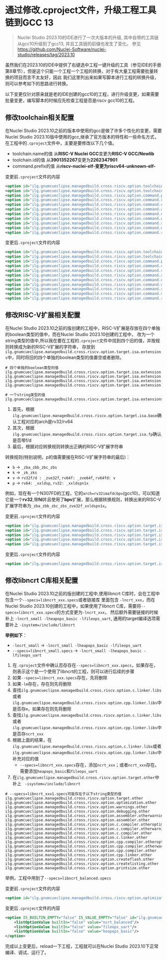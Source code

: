 # 通过修改.cproject文件，升级工程工具链到GCC 13

> Nuclei Studio 2023.10的IDE进行了一次大版本的升级, 其中自带的工具链从gcc10升级到了gcc13, 并且工具链的前缀也发生了变化。
> 参见 https://github.com/Nuclei-Software/nuclei-studio/releases/tag/2023.10

虽然我们在2023.10的IDE中提供了右键选中工程一键升级的工具（参见IDE的手册第8章节），但是这个只能一个工程一个工程的转换，对于有大量工程需要批量转换的项目而言不太友好，因此
我们这里列出来如果写脚本进行工程的转换升级，则可以参考如下的思路进行转换。

以下变更仅针对原来就是老的IDE创建的gcc10的工程，进行升级变更，如果需要批量变更，编写脚本的时候应先检查工程是否是riscv gcc10的工程。

## 修改toolchain相关配置

在Nuclei Studio 2023.10之前的版本中使用的gcc是做了许多个性化的变更，需要Nuclei Studio 2023.10版中使用的gcc,继承了官方版本的特性和一些命名方式，在工程中的`.cproject`文件中，主要是要修改以下几个值。

* toolchain.name的值 从**RISC-V Nuclei GCC**变更为**RISC-V GCC/Newlib**
* toolchain.id的值 从**3901352267**变更为**2262347901**
* command.prefix的值 从**riscv-nuclei-elf-**变更为**riscv64-unknown-elf-**

变更前`.cproject`文件的内容

```xml
<option id="ilg.gnumcueclipse.managedbuild.cross.riscv.option.toolchain.name.129748485" superClass="ilg.gnumcueclipse.managedbuild.cross.riscv.option.toolchain.name" value="RISC-V Nuclei GCC" valueType="string"/>
<option id="ilg.gnumcueclipse.managedbuild.cross.riscv.option.toolchain.id.1143901706" superClass="ilg.gnumcueclipse.managedbuild.cross.riscv.option.toolchain.id" value="3901352267" valueType="string"/>
<option id="ilg.gnumcueclipse.managedbuild.cross.riscv.option.command.prefix.1270840820" superClass="ilg.gnumcueclipse.managedbuild.cross.riscv.option.command.prefix" value="riscv-nuclei-elf-" valueType="string"/>
<option id="ilg.gnumcueclipse.managedbuild.cross.riscv.option.command.c.718590769" superClass="ilg.gnumcueclipse.managedbuild.cross.riscv.option.command.c" value="gcc" valueType="string"/>
<option id="ilg.gnumcueclipse.managedbuild.cross.riscv.option.command.cpp.243660928" superClass="ilg.gnumcueclipse.managedbuild.cross.riscv.option.command.cpp" value="g++" valueType="string"/>
<option id="ilg.gnumcueclipse.managedbuild.cross.riscv.option.command.ar.416250093" superClass="ilg.gnumcueclipse.managedbuild.cross.riscv.option.command.ar" value="ar" valueType="string"/>
<option id="ilg.gnumcueclipse.managedbuild.cross.riscv.option.command.objcopy.741068581" superClass="ilg.gnumcueclipse.managedbuild.cross.riscv.option.command.objcopy" value="objcopy" valueType="string"/>
<option id="ilg.gnumcueclipse.managedbuild.cross.riscv.option.command.objdump.1474975752" superClass="ilg.gnumcueclipse.managedbuild.cross.riscv.option.command.objdump" value="objdump" valueType="string"/>
<option id="ilg.gnumcueclipse.managedbuild.cross.riscv.option.command.size.2085350427" superClass="ilg.gnumcueclipse.managedbuild.cross.riscv.option.command.size" value="size" valueType="string"/>
<option id="ilg.gnumcueclipse.managedbuild.cross.riscv.option.command.make.1355881376" superClass="ilg.gnumcueclipse.managedbuild.cross.riscv.option.command.make" value="make" valueType="string"/>
<option id="ilg.gnumcueclipse.managedbuild.cross.riscv.option.command.rm.1330665916" superClass="ilg.gnumcueclipse.managedbuild.cross.riscv.option.command.rm" value="rm" valueType="string"/>
```

变更后`.cproject`文件的内容

```xml
<option id="ilg.gnumcueclipse.managedbuild.cross.riscv.option.toolchain.name.129748485" superClass="ilg.gnumcueclipse.managedbuild.cross.riscv.option.toolchain.name" value="RISC-V GCC/Newlib" valueType="string"/>
<option id="ilg.gnumcueclipse.managedbuild.cross.riscv.option.toolchain.id.1143901706" superClass="ilg.gnumcueclipse.managedbuild.cross.riscv.option.toolchain.id" value="2262347901" valueType="string"/>
<option id="ilg.gnumcueclipse.managedbuild.cross.riscv.option.command.prefix.1270840820" superClass="ilg.gnumcueclipse.managedbuild.cross.riscv.option.command.prefix" value="riscv64-unknown-elf-" valueType="string"/>
<option id="ilg.gnumcueclipse.managedbuild.cross.riscv.option.command.c.718590769" superClass="ilg.gnumcueclipse.managedbuild.cross.riscv.option.command.c" value="gcc" valueType="string"/>
<option id="ilg.gnumcueclipse.managedbuild.cross.riscv.option.command.cpp.243660928" superClass="ilg.gnumcueclipse.managedbuild.cross.riscv.option.command.cpp" value="g++" valueType="string"/>
<option id="ilg.gnumcueclipse.managedbuild.cross.riscv.option.command.ar.416250093" superClass="ilg.gnumcueclipse.managedbuild.cross.riscv.option.command.ar" value="ar" valueType="string"/>
<option id="ilg.gnumcueclipse.managedbuild.cross.riscv.option.command.objcopy.741068581" superClass="ilg.gnumcueclipse.managedbuild.cross.riscv.option.command.objcopy" value="objcopy" valueType="string"/>
<option id="ilg.gnumcueclipse.managedbuild.cross.riscv.option.command.objdump.1474975752" superClass="ilg.gnumcueclipse.managedbuild.cross.riscv.option.command.objdump" value="objdump" valueType="string"/>
<option id="ilg.gnumcueclipse.managedbuild.cross.riscv.option.command.size.2085350427" superClass="ilg.gnumcueclipse.managedbuild.cross.riscv.option.command.size" value="size" valueType="string"/>
<option id="ilg.gnumcueclipse.managedbuild.cross.riscv.option.command.make.1355881376" superClass="ilg.gnumcueclipse.managedbuild.cross.riscv.option.command.make" value="make" valueType="string"/>
<option id="ilg.gnumcueclipse.managedbuild.cross.riscv.option.command.rm.1330665916" superClass="ilg.gnumcueclipse.managedbuild.cross.riscv.option.command.rm" value="rm" valueType="string"/>
```

## 修改RISC-V扩展相关配置

在Nuclei Studio 2023.10之前的版创建的工程中，RISC-V扩展是存放在四个单独的boolean类型的值中，而在Nuclei Studio 2023.10创建的工程中，
改为一个string类型的值中,所以我在要在工程的`.cproject`文件中找到四个旧的值，并按规则转换成为新的RISC-V扩展的字符串，
存放到`ilg.gnumcueclipse.managedbuild.cross.riscv.option.target.isa.extensions`中，同时将旧的四个单独的boolean类型的值置空或者删除。

```
# 四个单独的boolean类型的值
ilg.gnumcueclipse.managedbuild.cross.riscv.option.target.isa.extension.rvb
ilg.gnumcueclipse.managedbuild.cross.riscv.option.target.isa.extension.rvk
ilg.gnumcueclipse.managedbuild.cross.riscv.option.target.isa.extension.dsp
ilg.gnumcueclipse.managedbuild.cross.riscv.option.target.isa.extension.vector

# 一个string类型的值
ilg.gnumcueclipse.managedbuild.cross.riscv.option.target.isa.extensions
```

1. 首先，根据`ilg.gnumcueclipse.managedbuild.cross.riscv.option.target.isa.base`确认工程对应的arch是rv32/rv64
2. 其次，根据`ilg.gnumcueclipse.managedbuild.cross.riscv.option.target.isa.fp`确认是否带f/d
3. 最后，根据对应转换规则转换出正确的RISC-V扩展字符串

转换规则(特别说明，p的值需要接在RISC-V扩展字符串的最后)：

* `b` -> `_zba_zbb_zbc_zbs`
* `k` -> `_zk_zks`
* `v` -> `rv32f/d : _zve32f`, `rv64f: _zve64f`, `rv64fd: v`
* `p` -> `rv64: _xxldsp`, `rv32: _xxldspn1x`


例如，现在有一个N307FD的工程，它的`arch=rv32imafdcbpv`(gcc10)，可以知道它是一个**rv32**,带**fd**并且使用了**bpv**扩展，那么根据转换规则，转换出来的RISC-V扩展字符串为`_zba_zbb_zbc_zbs_zve32f_xxldspn1x`。

变更前`.cproject`文件的内容

```xml
<option id="ilg.gnumcueclipse.managedbuild.cross.riscv.option.target.isa.base.489743203" superClass="ilg.gnumcueclipse.managedbuild.cross.riscv.option.target.isa.base" value="ilg.gnumcueclipse.managedbuild.cross.riscv.option.target.arch.rv32i" valueType="enumerated"/>
<option id="ilg.gnumcueclipse.managedbuild.cross.riscv.option.target.isa.fp.1936924005" superClass="ilg.gnumcueclipse.managedbuild.cross.riscv.option.target.isa.fp" value="ilg.gnumcueclipse.managedbuild.cross.riscv.option.isa.fp.double" valueType="enumerated"/>
<option id="ilg.gnumcueclipse.managedbuild.cross.riscv.option.target.isa.extension.rvb.168405526" superClass="ilg.gnumcueclipse.managedbuild.cross.riscv.option.target.isa.extension.rvb" value="true" valueType="boolean"/>
<option id="ilg.gnumcueclipse.managedbuild.cross.riscv.option.target.isa.extension.dsp.565204765" superClass="ilg.gnumcueclipse.managedbuild.cross.riscv.option.target.isa.extension.dsp" value="true" valueType="boolean"/>
<option id="ilg.gnumcueclipse.managedbuild.cross.riscv.option.target.isa.extension.vector.1142078455" superClass="ilg.gnumcueclipse.managedbuild.cross.riscv.option.target.isa.extension.vector" value="true" valueType="boolean"/>		
```

变更后`.cproject`文件的内容

```xml
<option id="ilg.gnumcueclipse.managedbuild.cross.riscv.option.target.isa.extensions.1832321358" superClass="ilg.gnumcueclipse.managedbuild.cross.riscv.option.target.isa.extensions" value="_zba_zbb_zbc_zbs_zve32f_xxldspn1x" valueType="string"/>
```

## 修改libncrt C库相关配置

在Nuclei Studio 2023.10之前的版创建的工程中,使用libncrt C库时，会在工程中包含一个`--specs=libncrt_xxx.specs`或者链接库 
里面包含 `-lncrt_xxx`，而在Nuclei Studio 2023.10创建的工程中，如果使用了libncrt C库，需要将`--specs=libncrt_xxx.specs`的方式变更为`-lncrt_xxx`，
然后额外需要链接的时候补上 `-lncrt_small -lheapops_basic -lfileops_uart`, 通用的target编译选项需要补上 `-isystem=/include/libncrt`

**举例如下**：
* `-lncrt_small` -> `-lncrt_small -lheapops_basic -lfileops_uart`
* `--specs=libncrt_small.specs` -> `-lncrt_small -lheapops_basic -lfileops_uart`


1. 在`.cproject`文件中确认否存存在`--specs=libncrt_xxx.specs`，如果存在，则表示这个是一个使用了libncrt的工程，则可以进行后续的步骤
2. 如果`--specs=libncrt_xxx.specs`存在，先将删除
3. 如果`-lm`存在，存在则先将删除
4. 查找`ilg.gnumcueclipse.managedbuild.cross.riscv.option.c.linker.libs`或者`ilg.gnumcueclipse.managedbuild.cross.riscv.option.cpp.linker.libs`中是否存`m`，如果存在则先将删除
5. 查找`ilg.gnumcueclipse.managedbuild.cross.riscv.option.c.linker.libs`或者`ilg.gnumcueclipse.managedbuild.cross.riscv.option.cpp.linker.libs`中是否存`ncrt_xxx`
6. 根据上面的结果，在`ilg.gnumcueclipse.managedbuild.cross.riscv.option.c.linker.libs`或者`ilg.gnumcueclipse.managedbuild.cross.riscv.option.cpp.linker.libs`中补充对应的值
    * `--specs=libncrt_xxx.specs`存在，添加`ncrt_xxx`；或者`ncrt_xxx`存在。需要添加`heapops_basic`和`fileops_uart`
7. 在`ilg.gnumcueclipse.managedbuild.cross.riscv.option.target.other`中补上 ` -isystem=/include/libncrt`

```
# --specs=libncrt_xxx1.specs可能存在于以下string类型的值
ilg.gnumcueclipse.managedbuild.cross.riscv.option.target.other
ilg.gnumcueclipse.managedbuild.cross.riscv.option.optimization.other
ilg.gnumcueclipse.managedbuild.cross.riscv.option.warnings.other
ilg.gnumcueclipse.managedbuild.cross.riscv.option.debugging.other
ilg.gnumcueclipse.managedbuild.cross.riscv.option.assembler.otherwarnings
ilg.gnumcueclipse.managedbuild.cross.riscv.option.assembler.other
ilg.gnumcueclipse.managedbuild.cross.riscv.option.c.compiler.otheroptimizations
ilg.gnumcueclipse.managedbuild.cross.riscv.option.c.compiler.otherwarnings
ilg.gnumcueclipse.managedbuild.cross.riscv.option.c.compiler.other
ilg.gnumcueclipse.managedbuild.cross.riscv.option.c.linker.other
ilg.gnumcueclipse.managedbuild.cross.riscv.option.cpp.compiler.otheroptimizations
ilg.gnumcueclipse.managedbuild.cross.riscv.option.cpp.compiler.otherwarnings
ilg.gnumcueclipse.managedbuild.cross.riscv.option.cpp.compiler.other
ilg.gnumcueclipse.managedbuild.cross.riscv.option.cpp.linker.other
ilg.gnumcueclipse.managedbuild.cross.riscv.option.createflash.other
ilg.gnumcueclipse.managedbuild.cross.riscv.option.createlisting.other
ilg.gnumcueclipse.managedbuild.cross.riscv.option.printsize.other
```

举例，工程中用到了`--specs=libncrt_balanced.specs`

变更前`.cproject`文件的内容

```xml
<option id="ilg.gnumcueclipse.managedbuild.cross.riscv.option.optimization.other.443378574" superClass="ilg.gnumcueclipse.managedbuild.cross.riscv.option.optimization.other" value="--specs=libncrt_balanced.specs" valueType="string"/>
```

变更后`.cproject`文件的内容

```xml
<option IS_BUILTIN_EMPTY="false" IS_VALUE_EMPTY="false" id="ilg.gnumcueclipse.managedbuild.cross.riscv.option.cpp.linker.libs.146128417" superClass="ilg.gnumcueclipse.managedbuild.cross.riscv.option.cpp.linker.libs" valueType="libs">
	<listOptionValue builtIn="false" value="ncrt_balanced"/>
	<listOptionValue builtIn="false" value="fileops_uart"/>
	<listOptionValue builtIn="false" value="heapops_basic"/>
</option>
```

完成以上变更后，reload一下工程，工程就可以在Nuclei Studio 2023.10下正常编译、调试、运行了。
